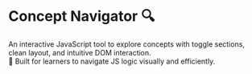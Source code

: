 # Concept Navigator 🔍  
An interactive JavaScript tool to explore concepts with toggle sections, clean layout, and intuitive DOM interaction.  
🎯 Built for learners to navigate JS logic visually and efficiently.
